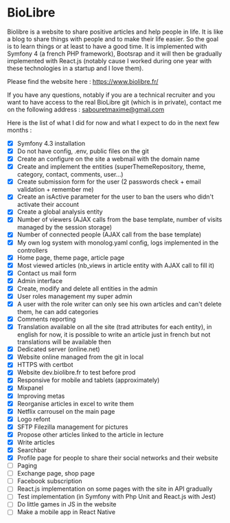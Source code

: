 # BioLibre

Biolibre is a website to share positive articles and help people in life. It is like a blog to share things with people and to make their life easier. So the goal is to learn things or at least to have a good time. It is implemented with Symfony 4 (a french PHP framework), Bootsrap and it will then be gradually implemented with React.js (notably cause I worked during one year with these technologies in a startup and I love them).

Please find the website here : https://www.biolibre.fr/

If you have any questions, notably if you are a technical recruiter and you want to have access to the real BioLibre git (which is in private), contact me on the following address : sabouretmaxime@gmail.com

Here is the list of what I did for now and what I expect to do in the next few months :

- [x] Symfony 4.3 installation
- [x] Do not have config, .env, public files on the git
- [x] Create an configure on the site a webmail with the domain name
- [x] Create and implement the entities (superThemeRepository, theme, category, contact, comments, user...)
- [x] Create submission form for the user (2 passwords check + email validation + remember me)
- [x] Create an isActive parameter for the user to ban the users who didn't activate their account
- [x] Create a global analysis entity
- [x] Number of viewers (AJAX calls from the base template, number of visits managed by the session storage)
- [x] Number of connected people (AJAX call from the base template)
- [x] My own log system with monolog.yaml config, logs implemented in the controllers
- [x] Home page, theme page, article page
- [x] Most viewed articles (nb_views in article entity with AJAX call to fill it)
- [x] Contact us mail form
- [x] Admin interface
- [x] Create, modify and delete all entities in the admin
- [x] User roles management my super admin
- [x] A user with the role writer can only see his own articles and can't delete them, he can add categories
- [x] Comments reporting
- [x] Translation available on all the site (trad attributes for each entity), in english for now, it is possible to write an article just in french but not translations will be available then
- [x] Dedicated server (online.net)
- [x] Website online managed from the git in local
- [x] HTTPS with certbot
- [x] Website dev.biolibre.fr to test before prod
- [x] Responsive for mobile and tablets (approximately)
- [x] Mixpanel
- [x] Improving metas
- [x] Reorganise articles in excel to write them
- [x] Netflix carrousel on the main page
- [x] Logo refont
- [x] SFTP Filezilla management for pictures
- [x] Propose other articles linked to the article in lecture
- [x] Write articles
- [x] Searchbar
- [x] Profile page for people to share their social networks and their website
- [ ] Paging
- [ ] Exchange page, shop page
- [ ] Facebook subscription
- [ ] React.js implementation on some pages with the site in API gradually
- [ ] Test implementation (in Symfony with Php Unit and React.js with Jest)
- [ ] Do little games in JS in the website
- [ ] Make a mobile app in React Native
